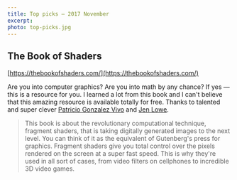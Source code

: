 ```yaml
---
title: Top picks — 2017 November
excerpt: 
photo: top-picks.jpg
---
```


## The Book of Shaders

[https://thebookofshaders.com/](https://thebookofshaders.com/)

Are you into computer graphics? Are you into math by any chance? If yes — this is a resource for you. I learned a lot from this book and I can't believe that this amazing resource is available totally for free. Thanks to talented and super clever [Patricio Gonzalez Vivo](https://twitter.com/patriciogv) and [Jen Lowe](http://jenlowe.net/).

> This book is about the revolutionary computational technique, fragment shaders, that is taking digitally generated images to the next level. You can think of it as the equivalent of Gutenberg's press for graphics. Fragment shaders give you total control over the pixels rendered on the screen at a super fast speed. This is why they're used in all sort of cases, from video filters on cellphones to incredible 3D video games.

## 
